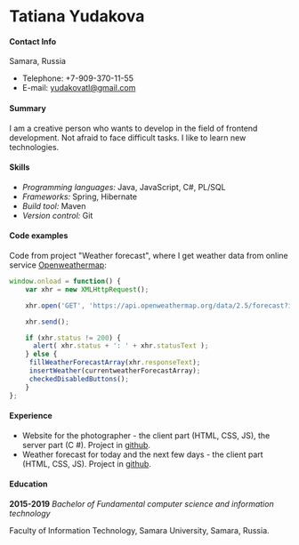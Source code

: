 # Tatiana Yudakova
#### Contact Info

Samara, Russia
* Telephone: +7-909-370-11-55
* E-mail: yudakovatl@gmail.com

#### Summary

I am a creative person who wants to develop in the field of frontend development. Not afraid to face difficult tasks. I like to learn new technologies.

#### Skills

* *Programming languages:* Java, JavaScript, C#, PL/SQL
* *Frameworks:* Spring, Hibernate
* *Build tool:* Maven
* *Version control:* Git

#### Code examples

Code from project "Weather forecast", where I get weather data from online service [Openweathermap](https://openweathermap.org/):
```javascript
window.onload = function() {
	var xhr = new XMLHttpRequest();

	xhr.open('GET', 'https://api.openweathermap.org/data/2.5/forecast?id=499099&units=metric&lang=ru&appid=22d697eb938c6d57b2a4ec8f405bcf84', false);

	xhr.send();

	if (xhr.status != 200) {
	  alert( xhr.status + ': ' + xhr.statusText );
	} else {
	 fillWeatherForecastArray(xhr.responseText);
	 insertWeather(currentweatherForecastArray);
	 checkedDisabledButtons();
	}
};
```

#### Experience

* Website for the photographer - the client part (HTML, CSS, JS), the server part (C #). Project in [github](https://github.com/TatianaYudakova/photocards).
* Weather forecast for today and the next few days - the client part (HTML, CSS, JS). Project in [github](https://github.com/TatianaYudakova/weather-forecast).

#### Education

**2015-2019**  *Bachelor of Fundamental computer science and information technology*

Faculty of Information Technology, Samara University, Samara, Russia.